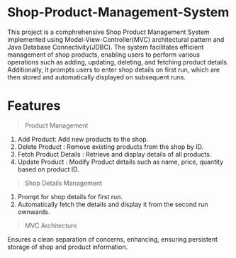 # Shop-Product-Management-System
This project is a comphrehensive Shop Product Management System implemented using Model-View-Controller(MVC) architectural pattern and Java Database Connectivity(JDBC). The system facilitates efficient management of shop products, enabling users to perform various operations such as adding, updating, deleting, and fetching product details. Additionally, it prompts users to enter shop details on first run, which are then stored and automatically displayed on subsequent runs.
# Features
> Product Management

1. Add Product: Add new products to the shop.
2. Delete Product : Remove existing products from the shop by ID.
3. Fetch Product Details : Retrieve and display details of all products.
4. Update Product : Modify Product details such as name, price, quantity based on product ID.

> Shop Details Management

1. Prompt for shop details for first run.
2. Automatically fetch the details and display it from the second run ownwards.

> MVC Architecture

Ensures a clean separation of concerns, enhancing, ensuring persistent storage of shop and product information.
